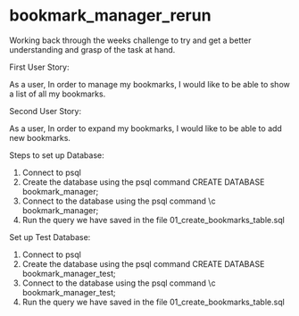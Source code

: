 # bookmark_manager_rerun

Working back through the weeks challenge to try and get a better understanding and grasp of the task at hand.

First User Story:

As a user,
In order to manage my bookmarks,
I would like to be able to show a list of all my bookmarks.

Second User Story:

As a user,
In order to expand my bookmarks,
I would like to be able to add new bookmarks.

Steps to set up Database:

1. Connect to psql
2. Create the database using the psql
command CREATE DATABASE bookmark_manager;
3. Connect to the database using the psql command \c bookmark_manager;
4. Run the query we have saved in the file 01_create_bookmarks_table.sql

Set up Test Database:

1. Connect to psql
2. Create the database using the psql
command CREATE DATABASE bookmark_manager_test;
3. Connect to the database using the psql command \c bookmark_manager_test;
4. Run the query we have saved in the file 01_create_bookmarks_table.sql

